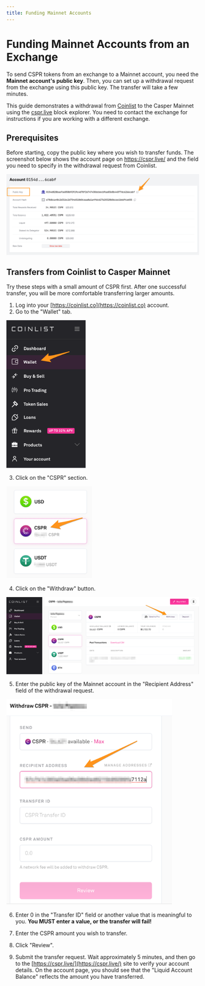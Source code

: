 ```yaml
---
title: Funding Mainnet Accounts
---
```




# Funding Mainnet Accounts from an Exchange

To send CSPR tokens from an exchange to a Mainnet account, you need the **Mainnet account's public key**. Then, you can set up a withdrawal request from the exchange using this public key. The transfer will take a few minutes. 

This guide demonstrates a withdrawal from [Coinlist](https://coinlist.co/) to the Casper Mainnet using the [cspr.live](https://cspr.live/) block explorer. You need to contact the exchange for instructions if you are working with a different exchange.

## Prerequisites

Before starting, copy the public key where you wish to transfer funds. The screenshot below shows the account page on https://cspr.live/ and the field you need to specify in the withdrawal request from Coinlist.

![Account public key from CSPR.Live](./_funding-from-exchanges/1.account-public-key.png)

## Transfers from Coinlist to Casper Mainnet

Try these steps with a small amount of CSPR first. After one successful transfer, you will be more comfortable transferring larger amounts.

1. Log into your [https://coinlist.co](https://coinlist.co) account.
2. Go to the "Wallet" tab.

![Coinlist Wallet tab](./_funding-from-exchanges/2.coinlist-wallet.png)

3. Click on the "CSPR" section.

![CSPR on Coinlist](./_funding-from-exchanges/3.cspr-section-coinlist.png)

4. Click on the "Withdraw" button.

![Withdraw on Coinlist](./_funding-from-exchanges/4.withdraw-coinlist.png)

5. Enter the public key of the Mainnet account in the "Recipient Address" field of the withdrawal request.

![Withdrawal fields on Coinlist](./_funding-from-exchanges/5.withdraw-fields-coinlist.png)

6. Enter 0 in the "Transfer ID" field or another value that is meaningful to you. **You MUST enter a value, or the transfer will fail!**

7. Enter the CSPR amount you wish to transfer.

8. Click "Review".

9. Submit the transfer request. Wait approximately 5 minutes, and then go to the [https://cspr.live/](https://cspr.live/) site to verify your account details. On the account page, you should see that the "Liquid Account Balance" reflects the amount you have transferred.

